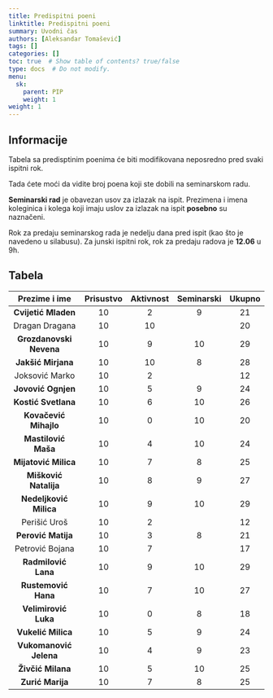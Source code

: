 ```yaml
---
title: Predispitni poeni
linktitle: Predispitni poeni
summary: Uvodni čas
authors: [Aleksandar Tomašević]
tags: []
categories: []
toc: true  # Show table of contents? true/false
type: docs  # Do not modify.
menu:
  sk:
    parent: PIP
    weight: 1
weight: 1
---
```


## Informacije

Tabela sa predisptinim poenima će biti modifikovana neposredno pred svaki ispitni rok.

Tada ćete moći da vidite broj poena koji ste dobili na seminarskom radu.

**Seminarski rad** je obavezan usov za izlazak na ispit. Prezimena i imena koleginica i kolega koji imaju uslov za izlazak na ispit **posebno** su naznačeni.

Rok za predaju seminarskog rada je nedelju dana pred ispit (kao što je navedeno u silabusu). Za junski ispitni rok, rok za predaju radova je **12.06** u 9h.


## Tabela

|    Prezime i ime    | Prisustvo | Aktivnost | Seminarski | Ukupno |
|:-------------------:|:---------:|:---------:|:----------:|:------:|
|   **Cvijetić Mladen**   |     10    |         2 |  9         |     21 |
|    Dragan Dragana   |     10    |        10 |            |     20 |
| **Grozdanovski Nevena** |     10    |         9 |     10       |     29 |
|    **Jakšić Mirjana**   |     10    |        10 |     8       |     28 |
|    Joksović Marko   |     10    |         2 |            |     12 |
|    **Jovović Ognjen**   |     10    |         5 |    9        |     24 |
|   **Kostić Svetlana**   |     10    |         6 |           10 |     26 |
|  **Kovačević Mihajlo**  |     10    |         0 |      10      |     20 |
|   **Mastilović Maša**   |     10    |         4 |       10     |     24 |
|   **Mijatović Milica**  |     10    |         7 |       8     |     25 |
|  **Mišković Natalija**  |     10    |         8 |         9   |     27 |
|  **Nedeljković Milica** |     10    |         9 |        10    |     29 |
|     Perišić Uroš    |     10    |         2 |            |     12 |
|    **Perović Matija**   |     10    |         3 |     8       |     21 |
|   Petrović Bojana   |     10    |         7 |            |     17 |
|  **Radmilović Lana**   |     10    |         9 |         10 |     29 |
|   **Rustemović Hana**   |     10    |         7 |         10 |     27 |
|   **Velimirović Luka**  |     10    |         0 |     8       |     18 |
|    **Vukelić Milica**   |     10    |         5 |         9   |     24 |
|  **Vukomanović Jelena** |     10    |         4 |         9   |     23 |
|    **Živčić Milana**    |     10    |         5 |       10     |     25 |
|     **Zurić Marija**    |     10    |         7 |      8      |     25 |
